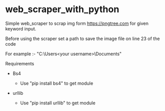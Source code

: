# web_scraper_with_python
Simple web_scraper to scrap img form https://pngtree.com for given keyword input.

Before using the scraper set a path to save the image file on line 23 of the code

For example :- "C:\Users\<your username>\Documents\"

Requirements
 - Bs4 
    - Use "pip install bs4" to get module
   
   
 - urllib
    - Use "pip install urllib" to get module

